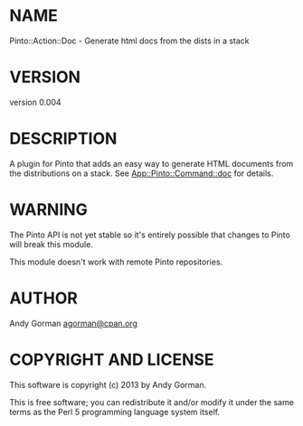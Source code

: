 # NAME

Pinto::Action::Doc - Generate html docs from the dists in a stack

# VERSION

version 0.004

# DESCRIPTION

A plugin for Pinto that adds an easy way to generate HTML documents from the
distributions on a stack. See [App::Pinto::Command::doc](http://search.cpan.org/perldoc?App::Pinto::Command::doc) for details.

# WARNING

The Pinto API is not yet stable so it's entirely possible that changes to Pinto
will break this module.

This module doesn't work with remote Pinto repositories.

# AUTHOR

Andy Gorman <agorman@cpan.org>

# COPYRIGHT AND LICENSE

This software is copyright (c) 2013 by Andy Gorman.

This is free software; you can redistribute it and/or modify it under
the same terms as the Perl 5 programming language system itself.

